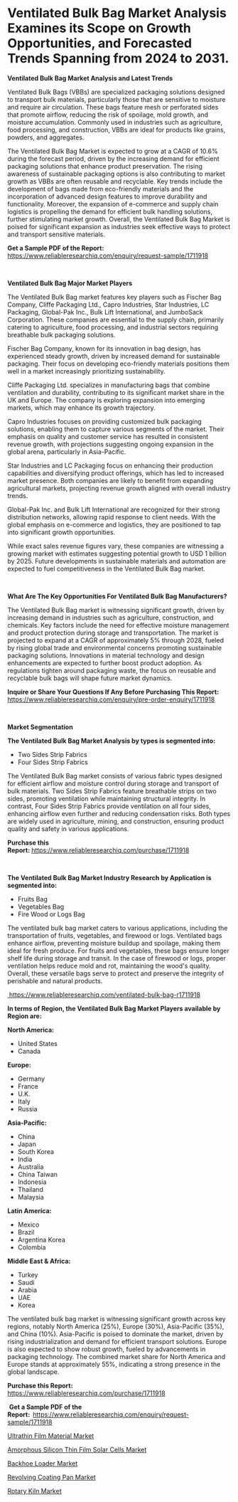 <p><h1>Ventilated Bulk Bag Market Analysis Examines its Scope on Growth Opportunities, and Forecasted Trends Spanning from 2024 to 2031.</h1></p><p><strong>Ventilated Bulk Bag Market Analysis and Latest Trends</strong></p>
<p><p>Ventilated Bulk Bags (VBBs) are specialized packaging solutions designed to transport bulk materials, particularly those that are sensitive to moisture and require air circulation. These bags feature mesh or perforated sides that promote airflow, reducing the risk of spoilage, mold growth, and moisture accumulation. Commonly used in industries such as agriculture, food processing, and construction, VBBs are ideal for products like grains, powders, and aggregates.</p><p>The Ventilated Bulk Bag Market is expected to grow at a CAGR of 10.6% during the forecast period, driven by the increasing demand for efficient packaging solutions that enhance product preservation. The rising awareness of sustainable packaging options is also contributing to market growth as VBBs are often reusable and recyclable. Key trends include the development of bags made from eco-friendly materials and the incorporation of advanced design features to improve durability and functionality. Moreover, the expansion of e-commerce and supply chain logistics is propelling the demand for efficient bulk handling solutions, further stimulating market growth. Overall, the Ventilated Bulk Bag Market is poised for significant expansion as industries seek effective ways to protect and transport sensitive materials.</p></p>
<p><strong>Get a Sample PDF of the Report:&nbsp;</strong> <a href="https://www.reliableresearchiq.com/enquiry/request-sample/1711918?utm_campaign=1087&utm_medium=2&utm_source=Github&utm_content=ia&utm_term=22102024&utm_id=ventilated-bulk-bag">https://www.reliableresearchiq.com/enquiry/request-sample/1711918</a></p>
<p>&nbsp;</p>
<p><strong>Ventilated Bulk Bag Major Market Players</strong></p>
<p><p>The Ventilated Bulk Bag market features key players such as Fischer Bag Company, Cliffe Packaging Ltd., Capro Industries, Star Industries, LC Packaging, Global-Pak Inc., Bulk Lift International, and JumboSack Corporation. These companies are essential to the supply chain, primarily catering to agriculture, food processing, and industrial sectors requiring breathable bulk packaging solutions.</p><p>Fischer Bag Company, known for its innovation in bag design, has experienced steady growth, driven by increased demand for sustainable packaging. Their focus on developing eco-friendly materials positions them well in a market increasingly prioritizing sustainability. </p><p>Cliffe Packaging Ltd. specializes in manufacturing bags that combine ventilation and durability, contributing to its significant market share in the UK and Europe. The company is exploring expansion into emerging markets, which may enhance its growth trajectory.</p><p>Capro Industries focuses on providing customized bulk packaging solutions, enabling them to capture various segments of the market. Their emphasis on quality and customer service has resulted in consistent revenue growth, with projections suggesting ongoing expansion in the global arena, particularly in Asia-Pacific.</p><p>Star Industries and LC Packaging focus on enhancing their production capabilities and diversifying product offerings, which has led to increased market presence. Both companies are likely to benefit from expanding agricultural markets, projecting revenue growth aligned with overall industry trends.</p><p>Global-Pak Inc. and Bulk Lift International are recognized for their strong distribution networks, allowing rapid response to client needs. With the global emphasis on e-commerce and logistics, they are positioned to tap into significant growth opportunities.</p><p>While exact sales revenue figures vary, these companies are witnessing a growing market with estimates suggesting potential growth to USD 1 billion by 2025. Future developments in sustainable materials and automation are expected to fuel competitiveness in the Ventilated Bulk Bag market.</p></p>
<p>&nbsp;</p>
<p><strong>What Are The Key Opportunities For Ventilated Bulk Bag Manufacturers?</strong></p>
<p><p>The Ventilated Bulk Bag market is witnessing significant growth, driven by increasing demand in industries such as agriculture, construction, and chemicals. Key factors include the need for effective moisture management and product protection during storage and transportation. The market is projected to expand at a CAGR of approximately 5% through 2028, fueled by rising global trade and environmental concerns promoting sustainable packaging solutions. Innovations in material technology and design enhancements are expected to further boost product adoption. As regulations tighten around packaging waste, the focus on reusable and recyclable bulk bags will shape future market dynamics.</p></p>
<p><strong>Inquire or Share Your Questions If Any Before Purchasing This Report:</strong> <a href="https://www.reliableresearchiq.com/enquiry/pre-order-enquiry/1711918?utm_campaign=1087&utm_medium=2&utm_source=Github&utm_content=ia&utm_term=22102024&utm_id=ventilated-bulk-bag">https://www.reliableresearchiq.com/enquiry/pre-order-enquiry/1711918</a></p>
<p>&nbsp;</p>
<p><strong>Market Segmentation</strong></p>
<p><strong>The Ventilated Bulk Bag Market Analysis by types is segmented into:</strong></p>
<p><ul><li>Two Sides Strip Fabrics</li><li>Four Sides Strip Fabrics</li></ul></p>
<p><p>The Ventilated Bulk Bag market consists of various fabric types designed for efficient airflow and moisture control during storage and transport of bulk materials. Two Sides Strip Fabrics feature breathable strips on two sides, promoting ventilation while maintaining structural integrity. In contrast, Four Sides Strip Fabrics provide ventilation on all four sides, enhancing airflow even further and reducing condensation risks. Both types are widely used in agriculture, mining, and construction, ensuring product quality and safety in various applications.</p></p>
<p><strong>Purchase this Report:&nbsp;</strong><a href="https://www.reliableresearchiq.com/purchase/1711918?utm_campaign=1087&utm_medium=2&utm_source=Github&utm_content=ia&utm_term=22102024&utm_id=ventilated-bulk-bag">https://www.reliableresearchiq.com/purchase/1711918</a></p>
<p>&nbsp;</p>
<p><strong>The Ventilated Bulk Bag Market Industry Research by Application is segmented into:</strong></p>
<p><ul><li>Fruits Bag</li><li>Vegetables Bag</li><li>Fire Wood or Logs Bag</li></ul></p>
<p><p>The ventilated bulk bag market caters to various applications, including the transportation of fruits, vegetables, and firewood or logs. Ventilated bags enhance airflow, preventing moisture buildup and spoilage, making them ideal for fresh produce. For fruits and vegetables, these bags ensure longer shelf life during storage and transit. In the case of firewood or logs, proper ventilation helps reduce mold and rot, maintaining the wood's quality. Overall, these versatile bags serve to protect and preserve the integrity of perishable and natural products.</p></p>
<p><a href="https://www.reliableresearchiq.com/ventilated-bulk-bag-r1711918?utm_campaign=1087&utm_medium=2&utm_source=Github&utm_content=ia&utm_term=22102024&utm_id=ventilated-bulk-bag">&nbsp;https://www.reliableresearchiq.com/ventilated-bulk-bag-r1711918</a></p>
<p><strong>In terms of Region, the Ventilated Bulk Bag Market Players available by Region are:</strong></p>
<p>
    <p> <strong> North America: </strong>
        <ul>
            <li>United States</li>
            <li>Canada</li>
        </ul>
        </p> 
    <p> <strong> Europe: </strong>
        <ul>
            <li>Germany</li>
            <li>France</li>
            <li>U.K.</li>
            <li>Italy</li>
            <li>Russia</li>
        </ul>
        </p> 
    <p> <strong> Asia-Pacific: </strong>
        <ul>
            <li>China</li>
            <li>Japan</li>
            <li>South Korea</li>
            <li>India</li>
            <li>Australia</li>
            <li>China Taiwan</li>
            <li>Indonesia</li>
            <li>Thailand</li>
            <li>Malaysia</li>
        </ul>
        </p> 
    <p> <strong> Latin America: </strong>
        <ul>
            <li>Mexico</li>
            <li>Brazil</li>
            <li>Argentina Korea</li>
            <li>Colombia</li>
        </ul>
        </p> 
    <p> <strong> Middle East & Africa: </strong>
        <ul>
            <li>Turkey</li>
            <li>Saudi</li>
            <li>Arabia</li>
            <li>UAE</li>
            <li>Korea</li>
        </ul>
    </p>
    </p>
<p><p>The ventilated bulk bag market is witnessing significant growth across key regions, notably North America (25%), Europe (30%), Asia-Pacific (35%), and China (10%). Asia-Pacific is poised to dominate the market, driven by rising industrialization and demand for efficient transport solutions. Europe is also expected to show robust growth, fueled by advancements in packaging technology. The combined market share for North America and Europe stands at approximately 55%, indicating a strong presence in the global landscape.</p></p>
<p><strong>Purchase this Report: </strong><a href="https://www.reliableresearchiq.com/purchase/1711918?utm_campaign=1087&utm_medium=2&utm_source=Github&utm_content=ia&utm_term=22102024&utm_id=ventilated-bulk-bag">https://www.reliableresearchiq.com/purchase/1711918</a></p>
<p>&nbsp;<strong>Get a Sample PDF of the Report:&nbsp;&nbsp;</strong><a href="https://www.reliableresearchiq.com/enquiry/request-sample/1711918?utm_campaign=1087&utm_medium=2&utm_source=Github&utm_content=ia&utm_term=22102024&utm_id=ventilated-bulk-bag">https://www.reliableresearchiq.com/enquiry/request-sample/1711918</a></p>
<p><strong></strong></p>
<p><p><a href="https://github.com/wydramppetrox/Market-Research-Report-List-1/blob/main/ultrathin-film-material-market.md?utm_campaign=1087&utm_medium=2&utm_source=Github&utm_content=ia&utm_term=22102024&utm_id=ventilated-bulk-bag">Ultrathin Film Material Market</a></p><p><a href="https://github.com/vitacbq/Market-Research-Report-List-1/blob/main/amorphous-silicon-thin-film-solar-cells-market.md?utm_campaign=1087&utm_medium=2&utm_source=Github&utm_content=ia&utm_term=22102024&utm_id=ventilated-bulk-bag">Amorphous Silicon Thin Film Solar Cells Market</a></p><p><a href="https://www.linkedin.com/pulse/backhoe-loader-market-trends-strategic-insights-2024-2031-6vbuf?utm_campaign=1087&utm_medium=2&utm_source=Github&utm_content=ia&utm_term=22102024&utm_id=ventilated-bulk-bag">Backhoe Loader Market</a></p><p><a href="https://issuu.com/reportprime-2/docs/revolving-coating-pan-market-size-2_a20a5a1f424119?utm_campaign=1087&utm_medium=2&utm_source=Github&utm_content=ia&utm_term=22102024&utm_id=ventilated-bulk-bag">Revolving Coating Pan Market</a></p><p><a href="https://www.linkedin.com/pulse/evolution-rotary-kiln-market-key-shifts-from-2024-2031-my-mkt-intel-w2yef?utm_campaign=1087&utm_medium=2&utm_source=Github&utm_content=ia&utm_term=22102024&utm_id=ventilated-bulk-bag">Rotary Kiln Market</a></p></p>